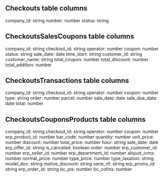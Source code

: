 ## Checkouts table columns
company_id: string
number: number
status: string

## CheckoutsSalesCoupons table columns
company_id: string
checkout_id: string
operator: number
coupon: number
status: string
sale_date: date
time_start: string
customer_id: string
customer_name: string
total_coupon: number
total_discount: number
total_addition: number

## CheckoutsTransactions table columns
company_id: string
checkout_id: string
operator: number
coupon: number
type: string
order: number
parcel: number
sale_date: date
sale_due_date: date
total: number

## CheckoutsCouponsProducts table columns
company_id: string
checkout_id: string
operator: number
coupon: number
erp_product_id: number
bar_code: number
quantity: number
unit_price: number
discount: number
total_price: number
hour: string
sale_date: date
erp_offer_id: string
is_canceled: boolean
order: number
erp_customer_id: number
erp_seller_id: number
erp_department_id: number
aliquot_icms: number
normal_price: number
type_price: number
type_taxation: string
model_doc: string
motive_discount: string
serie_nf: string
erp_promo_id: string
erp_order_id: string
bc_pis: number
bc_cofins: number




